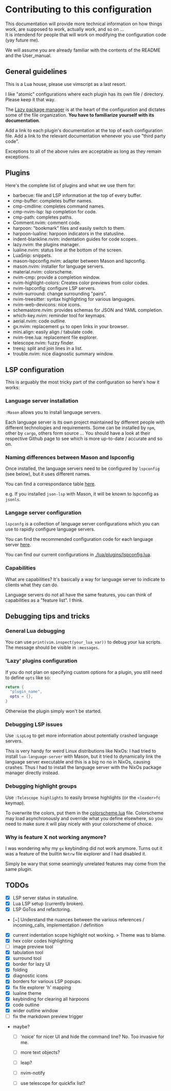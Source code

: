 # Contributing to this configuration

This documentation will provide more technical information on how things work,
are supposed to work, actually work, and so on ...  
It is intendend for people that will work on modifying the configuration code
(yay future me).

We will assume you are already familiar with the contents of the README and the
User_manual.



## General guidelines

This is a Lua house, please use vimscript as a last resort.

I like "atomic" configurations where each plugin has its own file / directory. Please keep it that way.

The [Lazy package manager](https://github.com/folke/lazy.nvim) is at the heart of the configuration and dictates some
of the file organization. **You have to familiarize yourself with its
documentation**.

Add a link to each plugin's documentation at the top of each configuration file.
Add a link to the relevant documentation whenever you use "third party code".

Exceptions to all of the above rules are acceptable as long as they remain exceptions.



## Plugins

Here's the complete list of plugins and what we use them for:
- barbecue: file and LSP information at the top of every buffer.
- cmp-buffer: completes buffer names.
- cmp-cmdline: completes command names.
- cmp-nvim-lsp: lsp completion for code.
- cmp-path: completes paths.
- Comment.nvim: comment code.
- harpoon: "bookmark" files and easily switch to them.
- harpoon-lualine: harpoon indicators in the statusline.
- indent-blankline.nvim: indentation guides for code scopes.
- lazy.nvim: the plugins manager.
- lualine.nvim: status line at the bottom of the screen.
- LuaSnip: snippets.
- mason-lspconfig.nvim: adapter between Mason and lspconfig.
- mason.nvim: installer for language servers.
- material.nvim: colorscheme.
- nvim-cmp: provide a completion window.
- nvim-highlight-colors: Creates color previews from color codes.
- nvim-lspconfig: configure LSP servers.
- nvim-surround: change surrounding "pairs".
- nvim-treesitter: syntax highlighting for various languages.
- nvim-web-devicons: nice icons.
- schemastore.nvim: provides schemas for JSON and YAML completion.
- which-key.nvim: reminder tool for keymaps.
- aerial.nvim: code outline.
- gx.nvim: replacement `gx` to open links in your browser.
- mini.align: easily align / tabulate code.
- nvim-tree.lua: replacement file explorer.
- telescope.nvim: fuzzy finder.
- treesj: split and join lines in a list.
- trouble.nvim: nice diagnostic summary window.



## LSP configuration

This is arguably the most tricky part of the configuration so here's how it works:

### Language server installation

`:Mason` allows you to install language servers.

Each language server is its own project maintained by different people with
different technologies and requirements. Some can be installed by `npm`,
other by `cargo`, others form source ... You should have a look at their
respective Github page to see which is more up-to-date / accurate and so on.

### Naming differences between Mason and lspconfig

Once installed, the language servers need to be configured by `lspconfig` (see below), but it uses different names.

You can find a correspondance table [here](https://github.com/williamboman/mason-lspconfig.nvim/blob/main/doc/server-mapping.md).

e.g. If you installed `json-lsp` with Mason, it will be known to lspconfig as `jsonls`.

### Langage server configuration

`lspconfg` is a collection of language server configurations which you can use to rapidly configure language servers.

You can find the recommended configuration code for each language server [here](https://github.com/neovim/nvim-lspconfig/blob/master/doc/server_configurations.md).

You can find our current configurations in [./lua/plugins/lspconfig.lua](./lua/plugins/lspconfig.lua).

### Capabilities

What are capabilities? It's basically a way for language server to indicate to clients what they can do.

Language servers do not all have the same features, you can think of capabilities as a "feature list". I think.



## Debugging tips and tricks

### General Lua debugging

You can use `print(vim.inspect(your_lua_var))` to debug your lua scripts.
The message should be visible in `:messages`.

### 'Lazy' plugins configuration

If you do not plan on specifying custom options for a plugin, you still need to define `opts` like so:
```lua
return {
  "plugin_name",
  opts = {},
}
```

Otherwise the plugin simply won't be started.

### Debugging LSP issues

Use `:LspLog` to get more information about potentially crashed language servers.

This is very handy for weird Linux distributions like NixOs: I had tried to
install `lua-language-server` with Mason, but it tried to dynamically link the
language server executable and this is a big no no in NixOs, causing crashes.
Thus I had to install the language server with the NixOs package manager directly instead.

### Debugging highlight groups

Use `:Telescope highlights` to easily browse highlights (or the `<leader>fc` keymap).

To overwrite the colors, put them in the
[colorscheme.lua](./lua/plugins/colorscheme.lua) file. Colorscheme may load
asynchronously and override what you define elsewhere, so you need to make sure
it will play nicely with your colorscheme of choice.

### Why is feature X not working anymore?

I was wondering why my `gx` keybinding did not work anymore. Turns out it was a
feature of the builtin `Netrw` file explorer and I had disabled it.

Simply be wary that some seamingly unrelated features may come from the same plugin.



## TODOs

- [x] LSP server status in statusline.
- [x] Lua LSP setup (currently broken).
- [x] LSP GoTos and refactoring.
- [~] Understand the nuances between the various references / incoming_calls, implementation / definition
- [x] current indentation scope highlight not working. > Theme was to blame.
- [x] hex color codes highlighting
- [ ] image preview tool
- [x] tabulation tool
- [x] surround tool
- [x] border for lazy UI
- [x] folding
- [x] diagnostic icons
- [x] borders for various LSP popups.
- [x] fix file explorer 'h' mapping
- [x] lualine theme
- [x] keybinding for clearing all harpoons
- [x] code outline
- [x] wider outline window
- [ ] fix the markdown preview trigger
- maybe?
  - [ ] 'noice' for nicer UI and hide the command line? No. Too invasive for me.
  - [ ] more text objects?
  - [ ] leap?
  - [ ] nvim-notify
  - [ ] use telescope for quickfix list?

